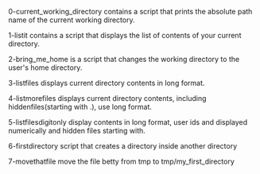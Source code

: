 0-current_working_directory contains a script that prints the absolute path name of the current working directory.

1-listit contains a script that displays the list of contents of your current directory.

2-bring_me_home is a script that changes the working directory to the user's home directory.

3-listfiles displays current directory contents in long format.

4-listmorefiles displays current directory contents, including hiddenfiles(starting with .), use long format.

5-listfilesdigitonly display contents in long format, user ids and displayed numerically and hidden files starting with.

6-firstdirectory script that creates a directory inside another directory

7-movethatfile move the file betty from tmp to tmp/my_first_directory 
